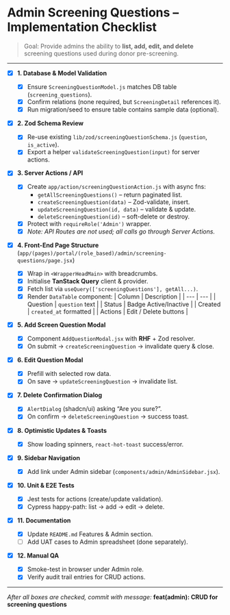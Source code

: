 # Admin Screening Questions – Implementation Checklist

> Goal: Provide admins the ability to **list, add, edit, and delete** screening questions used during donor pre-screening.

---

-   [x] **1. Database & Model Validation**

    -   [x] Ensure `ScreeningQuestionModel.js` matches DB table (`screening_questions`).
    -   [x] Confirm relations (none required, but `ScreeningDetail` references it).
    -   [x] Run migration/seed to ensure table contains sample data (optional).

-   [x] **2. Zod Schema Review**

    -   [x] Re-use existing `lib/zod/screeningQuestionSchema.js` (`question`, `is_active`).
    -   [x] Export a helper `validateScreeningQuestion(input)` for server actions.

-   [x] **3. Server Actions / API**

    -   [x] Create `app/action/screeningQuestionAction.js` with async fns:
        -   `getAllScreeningQuestions()` – return paginated list.
        -   `createScreeningQuestion(data)` – Zod-validate, insert.
        -   `updateScreeningQuestion(id, data)` – validate & update.
        -   `deleteScreeningQuestion(id)` – soft-delete or destroy.
    -   [x] Protect with `requireRole('Admin')` wrapper.
    -   [x] _Note: API Routes are not used; all calls go through Server Actions._

-   [x] **4. Front-End Page Structure** (`app/(pages)/portal/(role_based)/admin/screening-questions/page.jsx`)

    -   [x] Wrap in `<WrapperHeadMain>` with breadcrumbs.
    -   [x] Initialise **TanStack Query** client & provider.
    -   [x] Fetch list via `useQuery(['screeningQuestions'], getAll...)`.
    -   [x] Render `DataTable` component:
            | Column | Description |
            | --- | --- |
            | Question | `question` text |
            | Status | Badge Active/Inactive |
            | Created | `created_at` formatted |
            | Actions | Edit / Delete buttons |

-   [x] **5. Add Screen Question Modal**

    -   [x] Component `AddQuestionModal.jsx` with **RHF** + Zod resolver.
    -   [x] On submit → `createScreeningQuestion` → invalidate query & close.

-   [x] **6. Edit Question Modal**

    -   [x] Prefill with selected row data.
    -   [x] On save → `updateScreeningQuestion` → invalidate list.

-   [x] **7. Delete Confirmation Dialog**

    -   [x] `AlertDialog` (shadcn/ui) asking “Are you sure?”.
    -   [x] On confirm → `deleteScreeningQuestion` → success toast.

-   [x] **8. Optimistic Updates & Toasts**

    -   [x] Show loading spinners, `react-hot-toast` success/error.

-   [x] **9. Sidebar Navigation**

    -   [x] Add link under Admin sidebar (`components/admin/AdminSidebar.jsx`).

-   [x] **10. Unit & E2E Tests**

    -   [x] Jest tests for actions (create/update validation).
    -   [x] Cypress happy-path: list → add → edit → delete.

-   [x] **11. Documentation**

    -   [x] Update `README.md` Features & Admin section.
    -   [ ] Add UAT cases to Admin spreadsheet (done separately).

-   [x] **12. Manual QA**
    -   [x] Smoke-test in browser under Admin role.
    -   [x] Verify audit trail entries for CRUD actions.

---

_After all boxes are checked, commit with message:_ **feat(admin): CRUD for screening questions**
